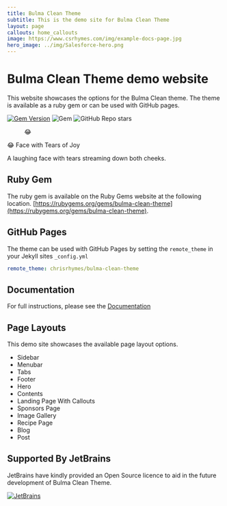 ```yaml
---
title: Bulma Clean Theme
subtitle: This is the demo site for Bulma Clean Theme
layout: page
callouts: home_callouts
image: https://www.csrhymes.com/img/example-docs-page.jpg
hero_image: ../img/Salesforce-hero.png
---
```


# Bulma Clean Theme demo website

This website showcases the options for the Bulma Clean theme. The theme is available as a ruby gem or can be used with GitHub pages. 

[![Gem Version](https://badge.fury.io/rb/bulma-clean-theme.svg)](https://badge.fury.io/rb/bulma-clean-theme)
![Gem](https://img.shields.io/gem/dt/bulma-clean-theme.svg)
![GitHub Repo stars](https://img.shields.io/github/stars/chrisrhymes/bulma-clean-theme?style=social)

<div class="card">
  <div class="card-content">
    <div class="media">
      <div class="media-left">
        <figure class="image is-128x128">
          <span class="emoji is-size-1" role="img" aria-label="Face with Tears of Joy">😂</span>
        </figure>
      </div>
      <div class="media-content">
        <p class="title is-4 is-spaced">😂 Face with Tears of Joy</p>
        <p class="subtitle is-6">A laughing face with tears streaming down both cheeks.</p>
      </div>
    </div>
  </div>
</div>


## Ruby Gem

The ruby gem is available on the Ruby Gems website at the following location. [https://rubygems.org/gems/bulma-clean-theme](https://rubygems.org/gems/bulma-clean-theme).

## GitHub Pages

The theme can be used with GitHub Pages by setting the `remote_theme` in your Jekyll sites `_config.yml`

```yml
remote_theme: chrisrhymes/bulma-clean-theme
```

## Documentation

For full instructions, please see the [Documentation](/bulma-clean-theme/docs/)

## Page Layouts

This demo site showcases the available page layout options. 

* Sidebar
* Menubar
* Tabs
* Footer
* Hero
* Contents
* Landing Page With Callouts
* Sponsors Page
* Image Gallery
* Recipe Page
* Blog
* Post

## Supported By JetBrains

JetBrains have kindly provided an Open Source licence to aid in the future development of Bulma Clean Theme.

[![JetBrains](img/jetbrains-variant-4.svg)](https://www.jetbrains.com/?from=bulma-clean-theme)
